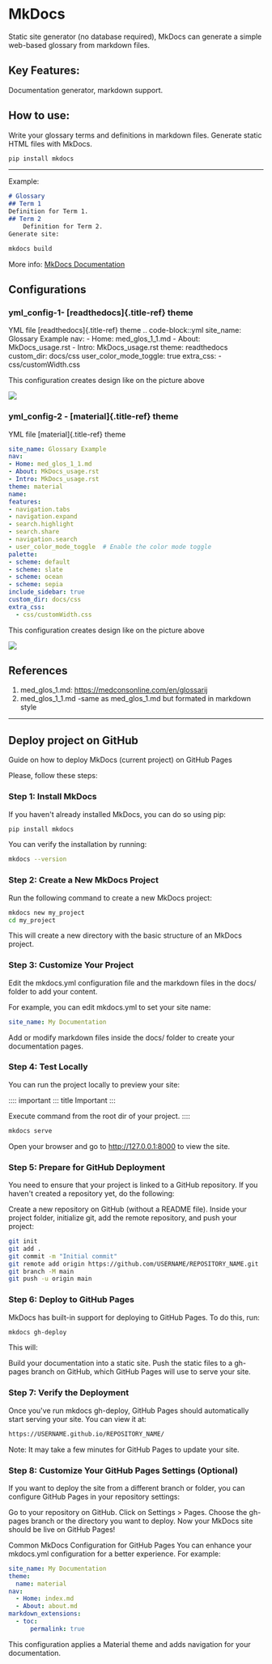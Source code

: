 # MkDocs

Static site generator (no database required), MkDocs can generate a
simple web-based glossary from markdown files.

## Key Features:

Documentation generator, markdown support.

## How to use:

Write your glossary terms and definitions in markdown files. Generate
static HTML files with MkDocs.

``` bash
pip install mkdocs
```

------------------------------------------------------------------------

Example:

``` markdown
# Glossary
## Term 1
Definition for Term 1.
## Term 2
    Definition for Term 2.
Generate site:
```

``` bash
mkdocs build
```

More info: [MkDocs Documentation](https://www.mkdocs.org/)

## Configurations

### yml_config-1- [readthedocs]{.title-ref} theme

YML file [readthedocs]{.title-ref} theme .. code-block::yml site_name:
Glossary Example nav: - Home: med_glos_1_1.md - About:
MkDocs_usage.rst - Intro: MkDocs_usage.rst theme: readthedocs
custom_dir: docs/css user_color_mode_toggle: true extra_css: -
css/customWidth.css


This configuration creates design like on the picture above

![](img/yml_config-1.png)

### yml_config-2 - [material]{.title-ref} theme

YML file [material]{.title-ref} theme

``` yml
site_name: Glossary Example
nav:
- Home: med_glos_1_1.md
- About: MkDocs_usage.rst
- Intro: MkDocs_usage.rst
theme: material
name:
features:
- navigation.tabs
- navigation.expand
- search.highlight
- search.share
- navigation.search
- user_color_mode_toggle  # Enable the color mode toggle
palette:
- scheme: default
- scheme: slate
- scheme: ocean
- scheme: sepia
include_sidebar: true
custom_dir: docs/css
extra_css:
  - css/customWidth.css
```

This configuration creates design like on the picture above

![](img/yml_config-2.png)

## References

1.  med_glos_1.md: <https://medconsonline.com/en/glossarij>
2.  med_glos_1_1.md -same as med_glos_1.md but formated in markdown
    style

------------------------------------------------------------------------

## Deploy project on GitHub

Guide on how to deploy MkDocs (current project) on GitHub Pages

Please, follow these steps:

### Step 1: Install MkDocs

If you haven\'t already installed MkDocs, you can do so using pip:

``` bash
pip install mkdocs
```

You can verify the installation by running:

``` bash
mkdocs --version
```

### Step 2: Create a New MkDocs Project

Run the following command to create a new MkDocs project:

``` bash
mkdocs new my_project
cd my_project
```

This will create a new directory with the basic structure of an MkDocs
project.

### Step 3: Customize Your Project

Edit the mkdocs.yml configuration file and the markdown files in the
docs/ folder to add your content.

For example, you can edit mkdocs.yml to set your site name:

``` yaml
site_name: My Documentation
```

Add or modify markdown files inside the docs/ folder to create your
documentation pages.

### Step 4: Test Locally

You can run the project locally to preview your site:

:::: important
::: title
Important
:::

Execute command from the root dir of your project.
::::

``` bash
mkdocs serve
```

Open your browser and go to <http://127.0.0.1:8000> to view the site.

### Step 5: Prepare for GitHub Deployment

You need to ensure that your project is linked to a GitHub repository.
If you haven\'t created a repository yet, do the following:

Create a new repository on GitHub (without a README file). Inside your
project folder, initialize git, add the remote repository, and push your
project:

``` bash
git init
git add .
git commit -m "Initial commit"
git remote add origin https://github.com/USERNAME/REPOSITORY_NAME.git
git branch -M main
git push -u origin main
```

### Step 6: Deploy to GitHub Pages

MkDocs has built-in support for deploying to GitHub Pages. To do this,
run:

``` bash
mkdocs gh-deploy
```

This will:

Build your documentation into a static site. Push the static files to a
gh-pages branch on GitHub, which GitHub Pages will use to serve your
site.

### Step 7: Verify the Deployment

Once you've run mkdocs gh-deploy, GitHub Pages should automatically
start serving your site. You can view it at:

``` bash
https://USERNAME.github.io/REPOSITORY_NAME/
```

Note: It may take a few minutes for GitHub Pages to update your site.

### Step 8: Customize Your GitHub Pages Settings (Optional)

If you want to deploy the site from a different branch or folder, you
can configure GitHub Pages in your repository settings:

Go to your repository on GitHub. Click on Settings \> Pages. Choose the
gh-pages branch or the directory you want to deploy. Now your MkDocs
site should be live on GitHub Pages!

Common MkDocs Configuration for GitHub Pages You can enhance your
mkdocs.yml configuration for a better experience. For example:

``` yaml
site_name: My Documentation
theme:
  name: material
nav:
  - Home: index.md
  - About: about.md
markdown_extensions:
  - toc:
      permalink: true
```

This configuration applies a Material theme and adds navigation for your
documentation.
